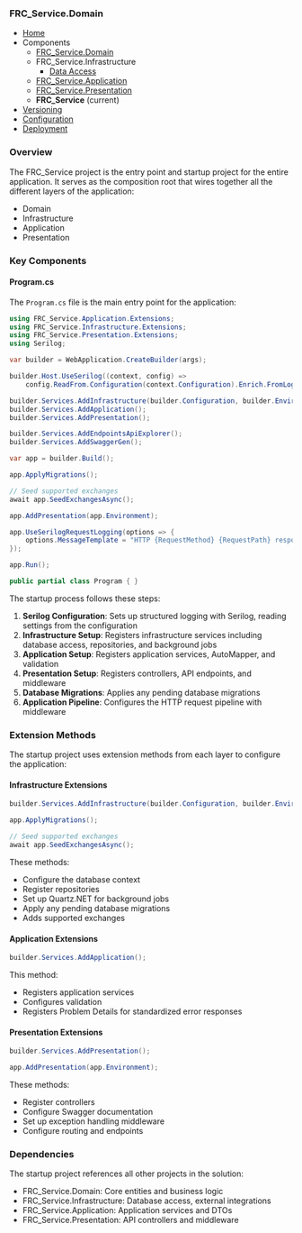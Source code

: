 ﻿### FRC_Service.Domain

- [Home](Home.md)
- Components
  - [FRC_Service.Domain](FRC_Service-Domain.md)
  - FRC_Service.Infrastructure
    - [Data Access](FRC_Service-Infrastructure-DataAccess.md)
  - [FRC_Service.Application](FRC_Service-Application.md)
  - [FRC_Service.Presentation](FRC_Service-Presentation.md)
  - **FRC_Service** (current)
- [Versioning](Versioning.md)
- [Configuration](Configuration.md)
- [Deployment](Deployment.md)

### Overview

The FRC_Service project is the entry point and startup project for the entire application.
It serves as the composition root that wires together all the different layers of the application:

- Domain
- Infrastructure
- Application
- Presentation

### Key Components

#### Program.cs

The `Program.cs` file is the main entry point for the application:

``` csharp
using FRC_Service.Application.Extensions;
using FRC_Service.Infrastructure.Extensions;
using FRC_Service.Presentation.Extensions;
using Serilog;

var builder = WebApplication.CreateBuilder(args);

builder.Host.UseSerilog((context, config) => 
	config.ReadFrom.Configuration(context.Configuration).Enrich.FromLogContext());

builder.Services.AddInfrastructure(builder.Configuration, builder.Environment);
builder.Services.AddApplication();
builder.Services.AddPresentation();

builder.Services.AddEndpointsApiExplorer();
builder.Services.AddSwaggerGen();

var app = builder.Build();

app.ApplyMigrations();

// Seed supported exchanges
await app.SeedExchangesAsync();

app.AddPresentation(app.Environment);

app.UseSerilogRequestLogging(options => {
	options.MessageTemplate = "HTTP {RequestMethod} {RequestPath} responded {StatusCode} in {Elapsed:0.0000} ms";
});

app.Run();

public partial class Program { }
```

The startup process follows these steps:

1. **Serilog Configuration**: Sets up structured logging with Serilog, reading settings from
   the configuration
2. **Infrastructure Setup**: Registers infrastructure services including database access,
   repositories, and background jobs
3. **Application Setup**: Registers application services, AutoMapper, and validation
4. **Presentation Setup**: Registers controllers, API endpoints, and middleware
5. **Database Migrations**: Applies any pending database migrations
6. **Application Pipeline**: Configures the HTTP request pipeline with middleware

### Extension Methods

The startup project uses extension methods from each layer to configure the application:

#### Infrastructure Extensions

``` csharp
builder.Services.AddInfrastructure(builder.Configuration, builder.Environment);

app.ApplyMigrations();

// Seed supported exchanges
await app.SeedExchangesAsync();
```

These methods:

- Configure the database context
- Register repositories
- Set up Quartz.NET for background jobs
- Apply any pending database migrations
- Adds supported exchanges

#### Application Extensions

``` csharp
builder.Services.AddApplication();
```

This method:

- Registers application services
- Configures validation
- Registers Problem Details for standardized error responses

#### Presentation Extensions

``` csharp
builder.Services.AddPresentation();

app.AddPresentation(app.Environment);
```

These methods:

- Register controllers
- Configure Swagger documentation
- Set up exception handling middleware
- Configure routing and endpoints

### Dependencies

The startup project references all other projects in the solution:

- FRC_Service.Domain: Core entities and business logic
- FRC_Service.Infrastructure: Database access, external integrations
- FRC_Service.Application: Application services and DTOs
- FRC_Service.Presentation: API controllers and middleware